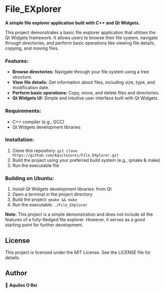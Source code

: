 # File_EXplorer

**A simple file explorer application built with C++ and Qt Widgets.**

This project demonstrates a basic file explorer application that utilizes the Qt Widgets framework. It allows users to browse their file system, navigate through directories, and perform basic operations like viewing file details, copying, and moving files.

### Features:

* **Browse directories:** Navigate through your file system using a tree structure.
* **View file details:** Get information about files, including size, type, and modification date.
* **Perform basic operations:** Copy, move, and delete files and directories.
* **Qt Widgets UI:** Simple and intuitive user interface built with Qt Widgets.

### Requirements:

* C++ compiler (e.g., GCC)
* Qt Widgets development libraries

### Installation:

1. Clone this repository: `git clone https://github.com/Aquilesorei/File_EXplorer.git`
2. Build the project using your preferred build system (e.g., qmake & make)
3. Run the executable file

### Building on Ubuntu:

1. Install Qt Widgets development libraries: from Qt 
2. Open a terminal in the project directory
3. Build the project: `qmake && make`
4. Run the executable: `./File_EXplorer`

**Note:** This project is a simple demonstration and does not include all the features of a fully-fledged file explorer. However, it serves as a good starting point for further development.

## License

This project is licensed under the MIT License. See the LICENSE file for details.
## Author

👤 **Aquiles O Rei**
